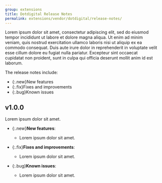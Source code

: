 ```yaml
---
group: extensions
title: Dotdigital Release Notes
permalink: extensions/vendor/dotdigital/release-notes/
---
```


Lorem ipsum dolor sit amet, consectetur adipiscing elit, sed do eiusmod tempor incididunt ut labore et dolore magna aliqua. Ut enim ad minim veniam, quis nostrud exercitation ullamco laboris nisi ut aliquip ex ea commodo consequat. Duis aute irure dolor in reprehenderit in voluptate velit esse cillum dolore eu fugiat nulla pariatur. Excepteur sint occaecat cupidatat non proident, sunt in culpa qui officia deserunt mollit anim id est laborum.

The release notes include:

-  {:.new}New features
-  {:.fix}Fixes and improvements
-  {:.bug}Known issues

## v1.0.0

Lorem ipsum dolor sit amet.

-  {:.new}**New features**:

   -  Lorem ipsum dolor sit amet.

-  {:.fix}**Fixes and improvements**:

   -  Lorem ipsum dolor sit amet.

-  {:.bug}**Known issues**:

   -  Lorem ipsum dolor sit amet.

